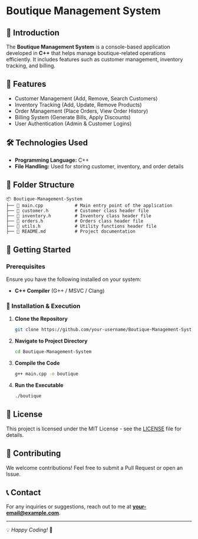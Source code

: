 # Boutique Management System

## 📌 Introduction
The **Boutique Management System** is a console-based application developed in **C++** that helps manage boutique-related operations efficiently. It includes features such as customer management, inventory tracking, and billing.

## 🚀 Features
* Customer Management (Add, Remove, Search Customers)
* Inventory Tracking (Add, Update, Remove Products)
* Order Management (Place Orders, View Order History)
* Billing System (Generate Bills, Apply Discounts)
* User Authentication (Admin & Customer Logins)

## 🛠️ Technologies Used
* **Programming Language:** C++
* **File Handling:** Used for storing customer, inventory, and order details

## 📂 Folder Structure
```plaintext
📦 Boutique-Management-System
├── 📜 main.cpp            # Main entry point of the application
├── 📜 customer.h          # Customer class header file
├── 📜 inventory.h         # Inventory class header file
├── 📜 orders.h            # Orders class header file
├── 📜 utils.h             # Utility functions header file
├── 📜 README.md           # Project documentation
```

## 🚀 Getting Started
### Prerequisites
Ensure you have the following installed on your system:
* **C++ Compiler** (G++ / MSVC / Clang)

### 🔧 Installation & Execution
1. **Clone the Repository**
   ```sh
   git clone https://github.com/your-username/Boutique-Management-System.git
   ```
2. **Navigate to Project Directory**
   ```sh
   cd Boutique-Management-System
   ```
3. **Compile the Code**
   ```sh
   g++ main.cpp -o boutique
   ```
4. **Run the Executable**
   ```sh
   ./boutique
   ```

## 📜 License
This project is licensed under the MIT License - see the [LICENSE](LICENSE) file for details.

## 🤝 Contributing
We welcome contributions! Feel free to submit a Pull Request or open an Issue.

## 📞 Contact
For any inquiries or suggestions, reach out to me at **your-email@example.com**.

---
💡 _Happy Coding!_ 🎉

